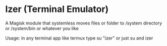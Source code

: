 # Izer (Terminal Emulator)
A Magisk module that systemless moves files or folder to /system directory or /system/bin or whatever you like



Usage:
in any terminal app like termux
type
su "izer"
or just su and izer
